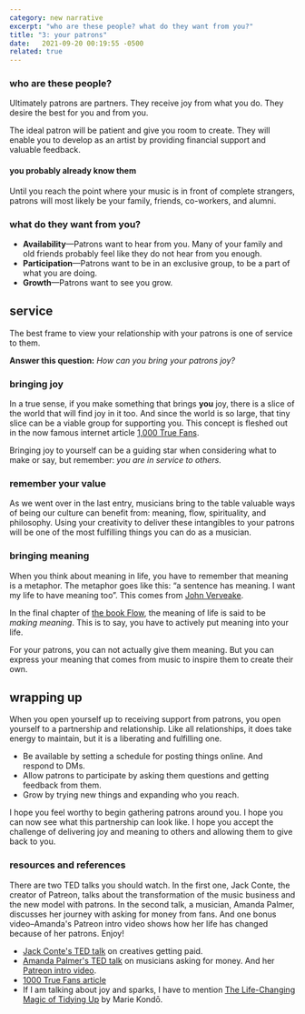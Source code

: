 ```yaml
---
category: new narrative
excerpt: "who are these people? what do they want from you?"
title: "3: your patrons"
date:   2021-09-20 00:19:55 -0500
related: true
---
```

### who are these people?
Ultimately patrons are partners. They receive joy from what you do. They desire the best for you and from you. 

The ideal patron will be patient and give you room to create. They will enable you to develop as an artist by providing financial support and valuable feedback.

#### you probably already know them
Until you reach the point where your music is in front of complete strangers, patrons will most likely be your family, friends, co-workers, and alumni. 

### what do they want from you?
- **Availability**—Patrons want to hear from you. Many of your family and old friends probably feel like they do not hear from you enough.
- **Participation**—Patrons want to be in an exclusive group, to be a part of what you are doing. 
- **Growth**—Patrons want to see you grow. 

## service
The best frame to view your relationship with your patrons is one of service to them. 

**Answer this question:** *How can you bring your patrons joy?*

### bringing joy
In a true sense, if you make something that brings **you** joy, there is a slice of the world that will find joy in it too. And since the world is so large, that tiny slice can be a viable group for supporting you. This concept is fleshed out in the now famous internet article [1,000 True Fans][r&r]. 

Bringing joy to yourself can be a guiding star when considering what to make or say, but remember: *you are in service to others.*

### remember your value
As we went over in the last entry, musicians bring to the table valuable ways of being our culture can benefit from: meaning, flow, spirituality, and philosophy. Using your creativity to deliver these intangibles to your patrons will be one of the most fulfilling things you can do as a musician.

### bringing meaning
When you think about meaning in life, you have to remember that meaning is a metaphor. The metaphor goes like this: “a sentence has meaning. I want my life to have meaning too”. This comes from [John Verveake][r&r]. 

In the final chapter of [the book Flow][r&r], the meaning of life is said to be *making meaning*. This is to say, you have to actively put meaning into your life.

For your patrons, you can not actually give them meaning. But you can express your meaning that comes from music to inspire them to create their own.

## wrapping up
When you open yourself up to receiving support from patrons, you open yourself to a partnership and relationship. Like all relationships, it does take energy to maintain, but it is a liberating and fulfilling one.  

- Be available by setting a schedule for posting things online. And respond to DMs.
- Allow patrons to participate by asking them questions and getting feedback from them.
- Grow by trying new things and expanding who you reach.

I hope you feel worthy to begin gathering patrons around you. I hope you can now see what this partnership can look like. I hope you accept the challenge of delivering joy and meaning to others and allowing them to give back to you. 

### resources and references
There are two TED talks you should watch. In the first one, Jack Conte, the creator of Patreon, talks about the transformation of the music business and the new model with patrons. In the second talk, a musician, Amanda Palmer, discusses her journey with asking for money from fans. And one bonus video–Amanda's Patreon intro video shows how her life has changed because of her patrons. Enjoy!

- [Jack Conte's TED talk][JackTED] on creatives getting paid.
- [Amanda Palmer's TED talk][TEDask] on musicians asking for money. And her [Patreon intro video][AmaPI].
- [1000 True Fans article][1k]
- If I am talking about joy and sparks, I have to mention [The Life-Changing Magic of Tidying Up][konmari] by Marie Kondō.

[r&r]: #resources-and-references
[TEDask]: https://www.ted.com/talks/amanda_palmer_the_art_of_asking?referrer=playlist-the_power_of_asking
[AmaPI]: https://www.patreon.com/amandapalmer
[JackTED]: https://www.ted.com/talks/jack_conte_how_artists_can_finally_get_paid_in_the_digital_age?referrer=playlist-the_power_of_asking
[1k]: https://kk.org/thetechnium/1000-true-fans/
[konmari]: https://amzn.to/3lXroyR